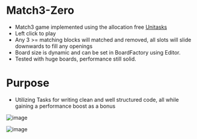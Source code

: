 # Match3-Zero
- Match3 game implemented using the allocation free [Unitasks](https://github.com/Cysharp/UniTask)
- Left click to play
- Any 3 >= matching blocks will matched and removed, all slots will slide downwards to fill any openings
- Board size is dynamic and can be set in BoardFactory using Editor.
- Tested with huge boards, performance still solid.  

# Purpose
- Utilizing Tasks for writing clean and well structured code, all while gaining a performance boost as a bonus

![image](https://user-images.githubusercontent.com/23138388/204269516-e7ddf039-f7d6-463e-abd5-5078ac61f26f.png)

![image](https://user-images.githubusercontent.com/23138388/204270386-75b43dae-fb30-4317-82e7-dac44e77184b.png)

